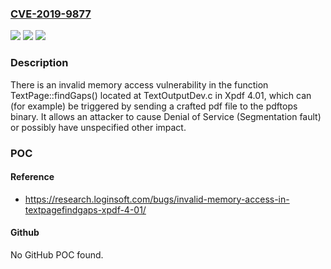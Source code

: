 ### [CVE-2019-9877](https://cve.mitre.org/cgi-bin/cvename.cgi?name=CVE-2019-9877)
![](https://img.shields.io/static/v1?label=Product&message=n%2Fa&color=blue)
![](https://img.shields.io/static/v1?label=Version&message=n%2Fa&color=blue)
![](https://img.shields.io/static/v1?label=Vulnerability&message=n%2Fa&color=brighgreen)

### Description

There is an invalid memory access vulnerability in the function TextPage::findGaps() located at TextOutputDev.c in Xpdf 4.01, which can (for example) be triggered by sending a crafted pdf file to the pdftops binary. It allows an attacker to cause Denial of Service (Segmentation fault) or possibly have unspecified other impact.

### POC

#### Reference
- https://research.loginsoft.com/bugs/invalid-memory-access-in-textpagefindgaps-xpdf-4-01/

#### Github
No GitHub POC found.

